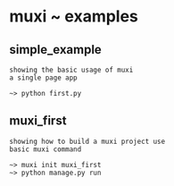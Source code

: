 muxi ~ examples
==
## simple_example

	showing the basic usage of muxi
	a single page app

	~> python first.py

## muxi_first

	showing how to build a muxi project use
	basic muxi command

	~> muxi init muxi_first
	~> python manage.py run
